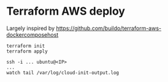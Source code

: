 # Terraform AWS deploy

Largely inspired by https://github.com/buildo/terraform-aws-dockercomposehost

```
terraform init
terraform apply
```

```
ssh -i ... ubuntu@<IP>
...
watch tail /var/log/cloud-init-output.log
```